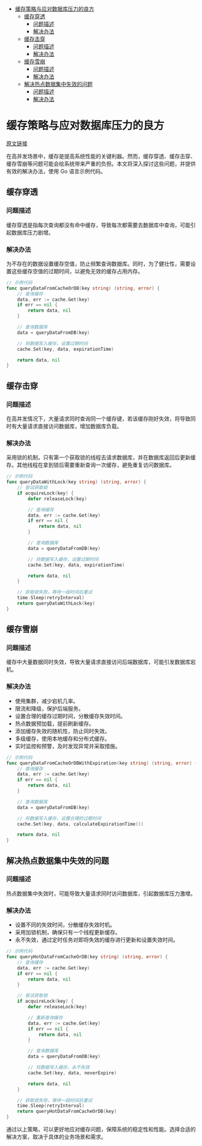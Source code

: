 - [缓存策略与应对数据库压力的良方](#缓存策略与应对数据库压力的良方)
  - [缓存穿透](#缓存穿透)
    - [问题描述](#问题描述)
    - [解决办法](#解决办法)
  - [缓存击穿](#缓存击穿)
    - [问题描述](#问题描述-1)
    - [解决办法](#解决办法-1)
  - [缓存雪崩](#缓存雪崩)
    - [问题描述](#问题描述-2)
    - [解决办法](#解决办法-2)
  - [解决热点数据集中失效的问题](#解决热点数据集中失效的问题)
    - [问题描述](#问题描述-3)
    - [解决办法](#解决办法-3)

# 缓存策略与应对数据库压力的良方

[原文链接](https://studygolang.com/topics/17028)

在高并发场景中，缓存是提高系统性能的关键利器。然而，缓存穿透、缓存击穿、缓存雪崩等问题可能会给系统带来严重的负担。本文将深入探讨这些问题，并提供有效的解决办法，使用 Go 语言示例代码。

## 缓存穿透

### 问题描述

缓存穿透是指每次查询都没有命中缓存，导致每次都需要去数据库中查询，可能引起数据库压力剧增。

### 解决办法

为不存在的数据设置缓存空值，防止频繁查询数据库。同时，为了健壮性，需要设置这些缓存空值的过期时间，以避免无效的缓存占用内存。

```go
// 示例代码
func queryDataFromCacheOrDB(key string) (string, error) {
    // 查询缓存
    data, err := cache.Get(key)
    if err == nil {
        return data, nil
    }

    // 查询数据库
    data = queryDataFromDB(key)

    // 将数据写入缓存，设置过期时间
    cache.Set(key, data, expirationTime)

    return data, nil
}
```

## 缓存击穿

### 问题描述

在高并发情况下，大量请求同时查询同一个缓存键，若该缓存刚好失效，将导致同时有大量请求直接访问数据库，增加数据库负载。

### 解决办法

采用锁的机制，只有第一个获取锁的线程去请求数据库，并在数据库返回后更新缓存。其他线程在拿到锁后需要重新查询一次缓存，避免重复访问数据库。

```go
// 示例代码
func queryDataWithLock(key string) (string, error) {
    // 尝试获取锁
    if acquireLock(key) {
        defer releaseLock(key)

        // 查询缓存
        data, err := cache.Get(key)
        if err == nil {
            return data, nil
        }

        // 查询数据库
        data = queryDataFromDB(key)

        // 将数据写入缓存，设置过期时间
        cache.Set(key, data, expirationTime)

        return data, nil
    }

    // 获取锁失败，等待一段时间后重试
    time.Sleep(retryInterval)
    return queryDataWithLock(key)
}
```

## 缓存雪崩

### 问题描述

缓存中大量数据同时失效，导致大量请求直接访问后端数据库，可能引发数据库宕机。

### 解决办法

- 使用集群，减少宕机几率。
- 限流和降级，保护后端服务。
- 设置合理的缓存过期时间，分散缓存失效时间。
- 热点数据预加载，提前刷新缓存。
- 添加缓存失效的随机性，防止同时失效。
- 多级缓存，使用本地缓存和分布式缓存。
- 实时监控和预警，及时发现异常并采取措施。

```go
// 示例代码
func queryDataFromCacheOrDBWithExpiration(key string) (string, error) {
    // 查询缓存
    data, err := cache.Get(key)
    if err == nil {
        return data, nil
    }

    // 查询数据库
    data = queryDataFromDB(key)

    // 将数据写入缓存，设置合理的过期时间
    cache.Set(key, data, calculateExpirationTime())

    return data, nil
}
```

## 解决热点数据集中失效的问题

### 问题描述

热点数据集中失效时，可能导致大量请求同时访问数据库，引起数据库压力激增。

### 解决办法

- 设置不同的失效时间，分散缓存失效时机。
- 采用加锁机制，确保只有一个线程更新缓存。
- 永不失效，通过定时任务对即将失效的缓存进行更新和设置失效时间。

```go
// 示例代码
func queryHotDataFromCacheOrDB(key string) (string, error) {
    // 查询缓存
    data, err := cache.Get(key)
    if err == nil {
        return data, nil
    }

    // 尝试获取锁
    if acquireLock(key) {
        defer releaseLock(key)

        // 重新查询缓存
        data, err := cache.Get(key)
        if err == nil {
            return data, nil
        }

        // 查询数据库
        data = queryDataFromDB(key)

        // 将数据写入缓存，永不失效
        cache.Set(key, data, neverExpire)

        return data, nil
    }

    // 获取锁失败，等待一段时间后重试
    time.Sleep(retryInterval)
    return queryHotDataFromCacheOrDB(key)
}
```

通过以上策略，可以更好地应对缓存问题，保障系统的稳定性和性能。选择合适的解决方案，取决于具体的业务场景和需求。
